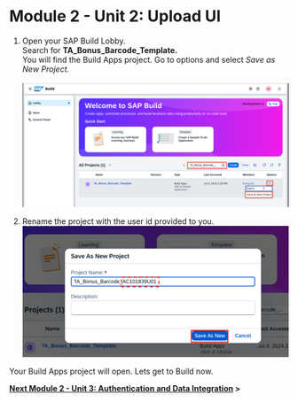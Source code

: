 # Module 2 - Unit 2: Upload UI  

1. Open your SAP Build Lobby.<br>
Search for <b>TA_Bonus_Barcode_Template.</b><br>
You will find the Build Apps project. Go to options and select <i>Save as New Project.</i><br><br>
![](./Images/Screen1.png)

2. Rename the project with the user id provided to you. 
![](./Images/Screen2.png)

Your Build Apps project will open. Lets get to Build now.

**[Next Module 2 - Unit 3: Authentication and Data Integration](./252-3_Authentication_and_Data_Integration.md) >**
